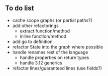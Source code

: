 ## To do list


* cache scope graphs (or partial paths?)
* add other refactorings
  * extract function/method
  * inline function/method
* add go to definition
* refactor State into the graph where possible
* handle renames rest of the language
  * handle properties on return types
  * handle 3.12 generics
* refactor lines/guaranteed lines (use fields?)
